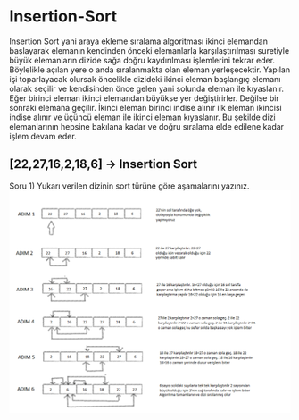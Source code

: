 # Insertion-Sort
Insertion Sort yani araya ekleme sıralama algoritması ikinci elemandan başlayarak elemanın kendinden önceki elemanlarla karşılaştırılması suretiyle büyük elemanların dizide sağa doğru kaydırılması işlemlerini tekrar eder. Böylelikle açılan yere o anda sıralanmakta olan eleman yerleşecektir. Yapılan işi toparlayacak olursak öncelikle dizideki ikinci eleman başlangıç elemanı olarak seçilir ve kendisinden önce gelen yani solunda eleman ile kıyaslanır. Eğer birinci eleman ikinci elemandan büyükse yer değiştirirler. Değilse bir sonraki elemana geçilir. İkinci eleman birinci indise alınır ilk eleman ikincisi indise alınır ve üçüncü eleman ile ikinci eleman kıyaslanır.  Bu şekilde dizi elemanlarının hepsine bakılana kadar ve doğru sıralama elde edilene kadar işlem devam eder. 
## [22,27,16,2,18,6] -> Insertion Sort
 Soru 1) Yukarı verilen dizinin sort türüne göre aşamalarını yazınız.
 ![](Insertion.png)
